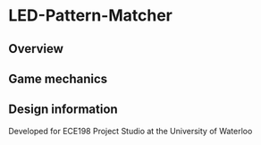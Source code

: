 # LED-Pattern-Matcher

Overview
---------

Game mechanics
---------------

Design information
-------------------------

Developed for ECE198 Project Studio at the University of Waterloo
